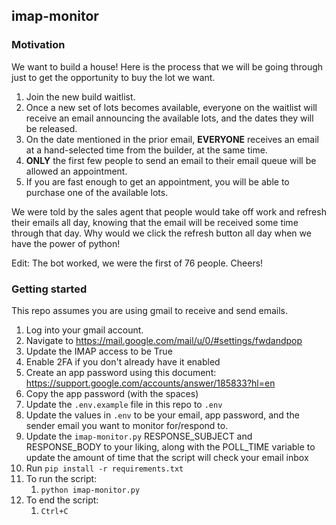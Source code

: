 ## imap-monitor

### Motivation

We want to build a house! Here is the process that we will be going through just to get the opportunity to buy the lot we want.

1. Join the new build waitlist.
1. Once a new set of lots becomes available, everyone on the waitlist will receive an email announcing the available lots, and the dates they will be released.
1. On the date mentioned in the prior email, **EVERYONE** receives an email at a hand-selected time from the builder, at the same time.
1. **ONLY** the first few people to send an email to their email queue will be allowed an appointment.
1. If you are fast enough to get an appointment, you will be able to purchase one of the available lots.

We were told by the sales agent that people would take off work and refresh their emails all day, knowing that the email will be received some time through that day. Why would we click the refresh button all day when we have the power of python!

Edit: The bot worked, we were the first of 76 people. Cheers!

### Getting started

This repo assumes you are using gmail to receive and send emails.

1. Log into your gmail account.
1. Navigate to https://mail.google.com/mail/u/0/#settings/fwdandpop
1. Update the IMAP access to be True
1. Enable 2FA if you don't already have it enabled
1. Create an app password using this document: https://support.google.com/accounts/answer/185833?hl=en
1. Copy the app password (with the spaces)
1. Update the `.env.example` file in this repo to `.env`
1. Update the values in `.env` to be your email, app password, and the sender email you want to monitor for/respond to.
1. Update the `imap-monitor.py` RESPONSE_SUBJECT and RESPONSE_BODY to your liking, along with the POLL_TIME variable to update the amount of time that the script will check your email inbox
1. Run `pip install -r requirements.txt`
1. To run the script:
   1. `python imap-monitor.py`
1. To end the script:
   1. `Ctrl+C`
